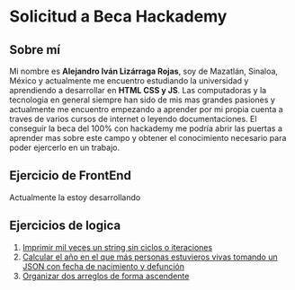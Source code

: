 # Solicitud a Beca Hackademy

## Sobre mí
Mi nombre es **Alejandro Iván Lizárraga Rojas**, soy de Mazatlán, Sinaloa, México y actualmente me encuentro estudiando la universidad y aprendiendo a desarrollar en **HTML CSS y JS**. Las computadoras y la tecnologia en general siempre han sido de mis mas grandes pasiones y actualmente me encuentro empezando a aprender por mi propia cuenta a traves de varios cursos de internet o leyendo documentaciones. El conseguir la beca del 100% con hackademy me podría abrir las puertas a aprender mas sobre este campo y obtener el conocimiento necesario para poder ejercerlo en un trabajo.

## Ejercicio de FrontEnd
Actualmente la estoy desarrollando

## Ejercicios de logica
1. [Imprimir mil veces un string sin ciclos o iteraciones](https://codepen.io/alejandrolga02/pen/PopbaXq)
2. [Calcular el año en el que más personas estuvieros vivas tomando un JSON con fecha de nacimiento y defunción](https://codepen.io/alejandrolga02/pen/ZEeLaPm)
3. [Organizar dos arreglos de forma ascendente](https://codepen.io/alejandrolga02/pen/OJpWZpQ)
